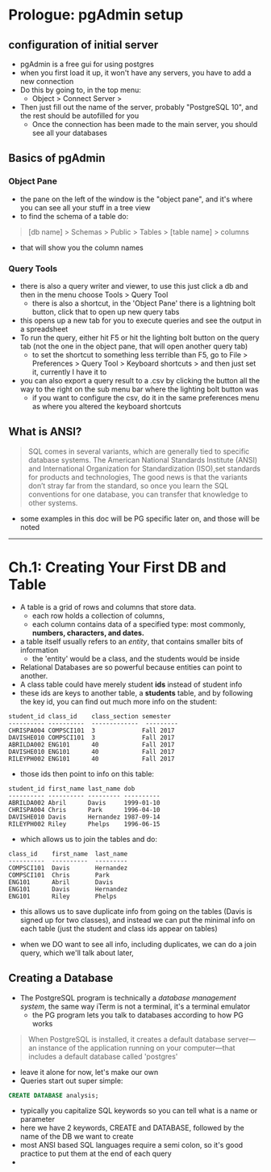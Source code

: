 
# Prologue:  pgAdmin setup

## configuration of initial server
- pgAdmin is a free gui for using postgres
- when you first load it up, it won't have any servers, you have to add a new connection 
- Do this by going to, in the top menu: 
   - Object > Connect Server > 
- Then just fill out the name of the server, probably "PostgreSQL 10", and the rest should be autofilled for you
    - Once the connection has been made to the main server, you should see all your databases



##  Basics of pgAdmin
### Object Pane
- the pane on the left of the window is the "object pane", and it's where you can see all your stuff in a tree view 
- to find the schema of a table do: 
> [db name] > Schemas > Public > Tables > [table name] > columns
    
- that will show you the column names 

### Query Tools
- there is also a query writer and viewer, to use this just click a db and then in the menu choose Tools > Query Tool
   - there is also a shortcut, in the 'Object Pane' there is a lightning bolt button, click that to open up new query tabs
- this opens up a new tab for you to execute queries and see the output in a spreadsheet 
- To run the query, either hit F5 or hit the lighting bolt button on the query tab (not the one in the object pane, that will open another query tab)
   - to set the shortcut to something less terrible than F5, go to File > Preferences > Query Tool > Keyboard shortcuts > and then just set it, currently I have it to <ctrl-r>
- you can also export a query result to a .csv by clicking the button all the way to the right on the sub menu bar where the lighting bolt button was 
    - if you want to configure the csv, do it in the same preferences menu as where you altered the keyboard shortcuts

## What is ANSI? 
> SQL comes in several variants, which are generally tied to specific
database systems.
> The American National Standards Institute (ANSI) and
International Organization for Standardization (ISO),set standards
for products and technologies, 
> The good news is that the variants don’t stray far from the
standard, so once you learn the SQL conventions for one database, you can transfer that knowledge to other systems.
- some examples in this doc will be PG specific later on, and those will be noted

----------------------------------------------------------------------
# Ch.1: Creating Your First DB and Table 
- A table is a grid of rows and columns that store data. 
    - each row holds a collection of columns, 
    - each column contains data of a specified type: most commonly, **numbers, characters, and dates.**
- a table itself usually refers to an *entity*, that contains smaller bits of information
   - the 'entity' would be a class, and the students would be inside 
- Relational Databases are so powerful because entities can point to another.
- A class table could have merely student **ids** instead of student info
- these ids are keys to another table, a **students** table, and by following the key id, you can find out much more info on the student:

```plaintext
student_id class_id    class_section semester
---------- ----------  -------------  ---------
CHRISPA004 COMPSCI101  3             Fall 2017
DAVISHE010 COMPSCI101  3             Fall 2017
ABRILDA002 ENG101      40            Fall 2017
DAVISHE010 ENG101      40            Fall 2017
RILEYPH002 ENG101      40            Fall 2017 
```
- those ids then point to info on this table:

```plaintext
student_id first_name last_name dob
---------- ---------- --------- ----------
ABRILDA002 Abril      Davis     1999-01-10
CHRISPA004 Chris      Park      1996-04-10
DAVISHE010 Davis      Hernandez 1987-09-14
RILEYPH002 Riley      Phelps    1996-06-15
```

- which allows us to join the tables and do: 

```plaintext
class_id    first_name  last_name
----------  ----------  ---------
COMPSCI101  Davis       Hernandez
COMPSCI101  Chris       Park
ENG101      Abril       Davis
ENG101      Davis       Hernandez
ENG101      Riley       Phelps
```
- this allows us to save duplicate info from  going on the tables (Davis is signed up for two classes), and instead we can put the minimal info on each table (just the student and class ids appear on tables)

- when we DO want to see all info, including duplicates, we can do a join query, which we'll talk about later, 

## Creating a Database 
- The PostgreSQL program is technically a *database management system*, the same way iTerm is not a terminal, it's a terminal emulator
   - the PG program lets you talk to databases according to how PG works

> When PostgreSQL is installed, it creates a default database
server—an instance of the application running on your computer—that
includes a default database called 'postgres'  

- leave it alone for now, let's make our own
- Queries start out super simple: 

```sql
CREATE DATABASE analysis;
```
- typically you capitalize SQL keywords so you can tell what is a name or parameter
- here we have 2 keywords, CREATE and DATABASE, followed by the name of the DB we want to create 
- most ANSI based SQL languages require a semi colon, so it's good practice to put them at the end of each query
-

